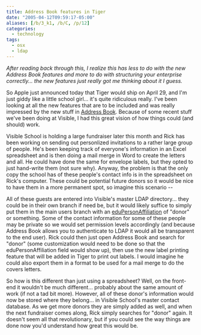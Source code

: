 ```yaml
---
title: Address Book features in Tiger
date: "2005-04-12T09:59:17-05:00"
aliases: [/b/3_k1, /b/C, /p/12]
categories:
  - technology
tags:
  - osx
  - ldap
---
```


_After reading back through this, I realize this has less to do with the new Address Book features and more to do with
structuring your enterprise correctly... the new features just really got me thinking about it I guess._

So Apple just announced today that Tiger would ship on April 29, and I'm just giddy like a little school girl... it's
quite ridiculous really. I've been looking at all the new features that are to be included and was really impressed by
the new stuff in [Address Book][]. Because of some recent stuff we've been doing at Visible, I had this great vision of
how things could (and should) work.

Visible School is holding a large fundraiser later this month and Rick has been working on sending out personlized
invitations to a rather large group of people. He's been keeping track of everyone's information in an Excel
spreadsheet and is then doing a mail merge in Word to create the letters and all. He could have done the same for
envelope labels, but they opted to just hand-write them (not sure why). Anyway, the problem is that the only copy the
school has of these people's contact info is in the spreadsheet on Rick's computer. These could be potential future
donors so it would be nice to have them in a more permanent spot, so imagine this scenario --

All of these guests are entered into Visible's master LDAP directory... they could be in their own branch if need be,
but it would likely suffice to simply put them in the main users branch with an [eduPersonAffiliation][] of "donor" or
something. Some of the contact information for some of these people may be private so we would set permission levels
accordingly (and because Address Book allows you to authenticate to LDAP it would all be transparent to the end user).
Rick could then just open Address Book and search for "donor" (some customization would need to be done so that the
eduPersonAffiliation field would show up), then use the new label printing feature that will be added in Tiger to print
out labels. I would imagine he could also export them in a format to be used for a mail merge to do the covers letters.

So how is this different than just using a spreadsheet? Well, on the front-end it wouldn't be much different...
probably about the same amount of work (if not a tad bit more). However, all of these donor's information would now be
stored where they belong... in Visible School's master contact database. As we get more donors they are simply added as
well, and when the next fundraiser comes along, Rick simply searches for "donor" again. It doesn't seem all that
revolutionary, but if you could see the way things are done now you'd understand how great this would be.

[address book]: https://web.archive.org/web/20050412/http://www.apple.com/macosx/features/addressbook/
[eduPersonAffiliation]: http://www.nmi-edit.org/eduPerson/draft-internet2-mace-dir-eduperson-00.html
